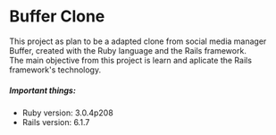 # Buffer Clone
This project as plan to be a adapted clone from social media manager Buffer, created with the Ruby language and the Rails framework.<br>
The main objective from this project is learn and aplicate the Rails framework's technology.

##### Important things:
* Ruby version: 3.0.4p208
* Rails version: 6.1.7

